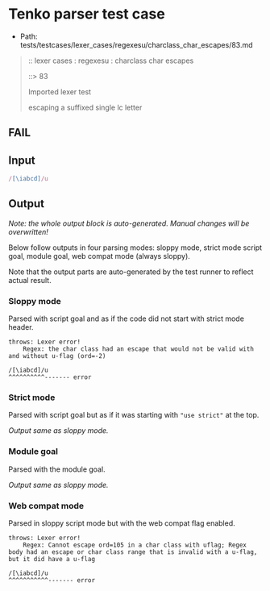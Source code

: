 # Tenko parser test case

- Path: tests/testcases/lexer_cases/regexesu/charclass_char_escapes/83.md

> :: lexer cases : regexesu : charclass char escapes
>
> ::> 83
>
> Imported lexer test
>
> escaping a suffixed single lc letter

## FAIL

## Input

`````js
/[\iabcd]/u
`````

## Output

_Note: the whole output block is auto-generated. Manual changes will be overwritten!_

Below follow outputs in four parsing modes: sloppy mode, strict mode script goal, module goal, web compat mode (always sloppy).

Note that the output parts are auto-generated by the test runner to reflect actual result.

### Sloppy mode

Parsed with script goal and as if the code did not start with strict mode header.

`````
throws: Lexer error!
    Regex: the char class had an escape that would not be valid with and without u-flag (ord=-2)

/[\iabcd]/u
^^^^^^^^^^------- error
`````

### Strict mode

Parsed with script goal but as if it was starting with `"use strict"` at the top.

_Output same as sloppy mode._

### Module goal

Parsed with the module goal.

_Output same as sloppy mode._

### Web compat mode

Parsed in sloppy script mode but with the web compat flag enabled.

`````
throws: Lexer error!
    Regex: Cannot escape ord=105 in a char class with uflag; Regex body had an escape or char class range that is invalid with a u-flag, but it did have a u-flag

/[\iabcd]/u
^^^^^^^^^^^------- error
`````

